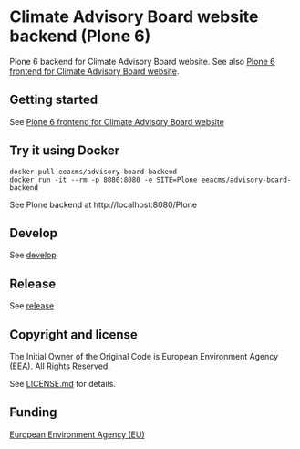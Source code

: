# Climate Advisory Board website backend (Plone 6)

Plone 6 backend for Climate Advisory Board website. See also [Plone 6 frontend for Climate Advisory Board website](https://github.com/eea/advisory-board-frontend).

## Getting started

See [Plone 6 frontend for Climate Advisory Board website](https://github.com/eea/advisory-board-frontend)

## Try it using Docker

    docker pull eeacms/advisory-board-backend
    docker run -it --rm -p 8080:8080 -e SITE=Plone eeacms/advisory-board-backend

See Plone backend at http://localhost:8080/Plone

## Develop

See [develop](https://github.com/eea/advisory-board-backend/tree/master/develop)

## Release

See [release](https://github.com/eea/advisory-board-backend/tree/master/RELEASE.md)

## Copyright and license

The Initial Owner of the Original Code is European Environment Agency (EEA).
All Rights Reserved.

See [LICENSE.md](https://github.com/eea/advisory-board-backend/blob/master/LICENSE.md) for details.

## Funding

[European Environment Agency (EU)](http://eea.europa.eu)
